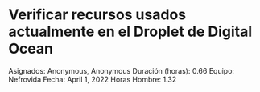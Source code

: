 # Verificar recursos usados actualmente en el Droplet de Digital Ocean

Asignados: Anonymous, Anonymous
Duración (horas): 0.66
Equipo: Nefrovida
Fecha: April 1, 2022
Horas Hombre: 1.32